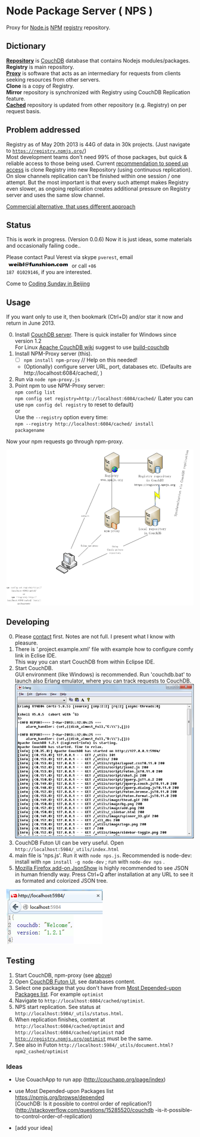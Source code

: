 <!--
[npm-proxy](https://github.com/PaulVI/npm-proxy/)
-->

# Node Package Server ( NPS )

Proxy for [Node.js](http://www.nodejs.org/) [NPM](https://npmjs.org/doc/README.html) [registry](https://npmjs.org) repository.

## Dictionary

[**Repository**](http://en.wikipedia.org/wiki/Software_repository) is [CouchDB](http://couchdb.apache.org/)
 database that contains Nodejs modules/packages.  
**Registry** is main repository.  
[**Proxy**](http://en.wikipedia.org/wiki/Proxy_server) is software that acts
 as an intermediary for requests from clients seeking resources from other servers.  
**Clone** is a copy of Registry.   
**Mirror** repository is synchronized with Registry using CouchDB Replication feature.  
[**Cached**](http://en.wikipedia.org/wiki/Cache_%28computing%29) repository is updated from other repository (e.g. Registry) on per request basis.  

## Problem addressed

Registry as of May 20th 2013 is 44G of data in 30k projects. (Just navigate to <code>https://registry.npmjs.org/</code>)  
Most development teams don't need 99% of those packages, but quick & reliable access to those being used. 
Current [recommendation to speed up access](https://github.com/isaacs/npm/blob/master/doc/cli/registry.md#can-i-run-my-own-private-registry) 
is clone Registry into new Repository (using continuous replication).  
On slow channels replication can't be finished within one session / one attempt. 
But the most important is that every such attempt makes Registry even slower, as ongoing replication creates additional pressure on Registry server 
and uses the same slow channel.

[Commercial alternative, that uses different approach](http://blog.strongloop.com/whats-new-in-strong-loop-node-beta-3-private-repositories/)

## Status 

This is work in progress. (Version 0.0.6)
Now it is just ideas, some materials and occasionally failing code.. 

Please contact Paul Verest via skype <code>pverest</code>, email ![email](public/weibl-funshion-com2.PNG)
 or call <code>+86 187 01029146</code>, if you are interested.
 
Come to [Coding Sunday in Beijing](http://www.meetup.com/BeijingSoftwareCraftsmanship/events/116554072) 

## Usage

If you want only to use it, then bookmark (Ctrl+D) and/or star it now and return in June 2013.

0. Install [CouchDB server](http://couchdb.apache.org/#download).
	There is quick installer for Windows since version 1.2  
	For Linux [Apache CouchDB wiki](http://wiki.apache.org/couchdb/Installing_on_Ubuntu)
	 suggest to use [build-couchdb](https://github.com/iriscouch/build-couchdb)
1. Install NPM-Proxy server (this).
	- [ ] <code>npm install npm-proxy</code> // Help on this needed!
	- (Optionally) configure server URL, port, databases etc. (Defaults are http://localhost:6084/cached/, )
2. Run via <code>node npm-proxy.js</code>		
2. Point npm to use NPM-Proxy server:  
	<code>npm config list</code>  
	<code>npm config set registry=http://localhost:6084/cached/</code>
	(Later you can use <code>npm config del registry</code> to reset to default)  
	or  
	Use the <code>--registry</code> option every time:  
	<code>npm --registry http://localhost:6084/cached/ install packagename</code> 
	
Now your npm requests go through npm-proxy.	

![diagram.png](diagram.png)

## Developing

0. Please [contact](#status) first. Notes are not full. I present what I know with pleasure.
1. There is '.project.example.xml' file with example how to configure comfy link in Eclise IDE.   
	This way you can start CouchDB from within Eclipse IDE.
2. Start CouchDB.  
	GUI environment (like Windows) is recommended. Run 'couchdb.bat' to launch also Erlang emulator, where you can track requests to CouchDB.  
![Erlang_emulator](public/Erlang_emulator.png)
3. CouchDB Futon UI can be very useful. Open <code>http://localhost:5984/_utils/index.html</code>
4. main file is 'nps.js'. Run it with `node nps.js`.
   Recommended is node-dev: install with `npm install -g node-dev` ; run with `node-dev nps` .
5. [Mozilla Firefox add-on JsonShow](https://addons.mozilla.org/en-US/firefox/addon/jsonshow) is highly recommended to see JSON in human friendly way.
	Press Ctrl+Q after installation at any URL to see it as formated and colorized JSON tree.	

![Firefox-addons-for-JSON-After-CtrlQ.PNG](Pictures/Firefox-addons-for-JSON-After-CtrlQ.PNG) 

## Testing

1. Start CouchDB, npm-proxy (see [above](http://#developing))
2. Open [CouchDB Futon UI](http://localhost:5984/_utils/), see databases content.
3. Select one package that you don't have from [Most Depended-upon Packages list](https://npmjs.org/browse/depended).
 For example <code>optimist</code>
4. Navigate to <code>http://localhost:6084/cached/optimist</code>.
5. NPS start replication. See status at <code>http://localhost:5984/_utils/status.html</code>.
6. When replication finishes, content at <code>http://localhost:6084/cached/optimist</code>
 and <code>http://localhost:6084/cached/optimist</code> nad <code>http://registry.npmjs.org/optimist</code>
 must be the same.
7. See also in Futon <code>http://localhost:5984/_utils/document.html?npm2_cashed/optimist</code>
   
### Ideas

* Use CouachApp to run app (http://couchapp.org/page/index)
 
* use Most Depended-upon Packages list https://npmjs.org/browse/depended  
[CouchDB: Is it possible to control order of replication?](http://stackoverflow.com/questions/15285520/couchdb
-is-it-possible-to-control-order-of-replication)

* [add your idea]
 
